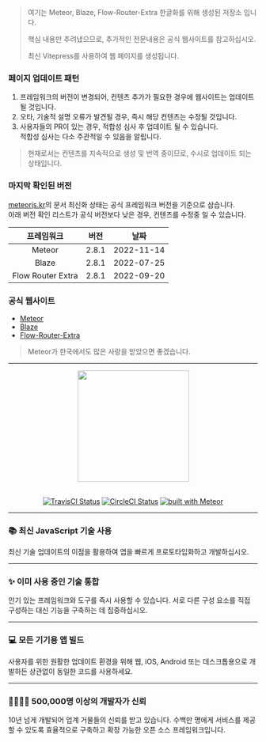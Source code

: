 > 여기는 Meteor, Blaze, Flow-Router-Extra 한글화를 위해 생성된 저장소 입니다.
>
> 핵심 내용만 추려냈으므로, 추가적인 전문내용은 공식 웹사이트를 참고하십시오.
>
> 최신 Vitepress를 사용하여 웹 페이지를 생성됩니다.

### 페이지 업데이트 패턴

1. 프레임워크의 버전이 변경되어,
   컨텐츠 추가가 필요한 경우에 웹사이트는 업데이트 될 것입니다.
2. 오타, 기술적 설명 오류가 발견될 경우, 즉시 해당 컨텐츠는 수정될 것입니다.
3. 사용자들의 PR이 있는 경우, 적합성 심사 후 업데이트 될 수 있습니다. <br>
   적합성 심사는 다소 주관적일 수 있음을 알립니다.

> 현재로서는 컨텐츠를 지속적으로 생성 및 번역 중이므로, 수시로 업데이트 되는 상태입니다.

### 마지막 확인된 버전

[meteorjs.kr](https://meteorjs.kr/)의 문서 최신화 상태는 공식 프레임워크 버전을 기준으로 삼습니다. <br>
아래 버전 확인 리스트가 공식 버전보다 낮은 경우, 컨텐츠를 수정중 일 수 있습니다.

|       프레임워크       |버전|     날짜     |
|:-----------------:|:------:|:----------:|
|      Meteor       |2.8.1| 2022-11-14 |
|       Blaze       |2.8.1| 2022-07-25 |
| Flow Router Extra |2.8.1| 2022-09-20 |

### 공식 웹사이트

- [Meteor](https://www.meteor.com/)
- [Blaze](https://www.blazejs.org/)
- [Flow-Router-Extra](https://github.com/veliovgroup/flow-router)

> Meteor가 한국에서도 많은 사랑을 받았으면 좋겠습니다.

<hr>

<div align="center">
  <a href="https://www.meteor.com" target="_blank">
    <img align="center" width="225" src="https://user-images.githubusercontent.com/841294/26841702-0902bbee-4af3-11e7-9805-0618da66a246.png">
  </a>
</div>

<br>

<div align="center">

[![TravisCI Status](https://travis-ci.org/meteor/meteor.svg?branch=devel)](https://travis-ci.org/meteor/meteor)
[![CircleCI Status](https://circleci.com/gh/meteor/meteor/tree/devel.svg?style=shield&circle-token=c2d3c041506bd493ef3795ffa4448684cfce97b8)](https://circleci.com/gh/meteor/meteor/tree/devel)
[![built with Meteor](https://img.shields.io/badge/Meteor-2.7.4-green?logo=meteor&logoColor=white)](https://meteor.com)

</div>

<hr>

### 📚 **최신 JavaScript 기술 사용**

최신 기술 업데이트의 이점을 활용하여 앱을 빠르게 프로토타입화하고 개발하십시오.

<hr>

### ✨ **이미 사용 중인 기술 통합**

인기 있는 프레임워크와 도구를 즉시 사용할 수 있습니다. 서로 다른 구성 요소를 직접 구성하는 대신 기능을 구축하는 데 집중하십시오.

<hr>

### 💻 **모든 기기용 앱 빌드**

사용자를 위한 원활한 업데이트 환경을 위해 웹, iOS, Android 또는 데스크톱용으로 개발하든 상관없이 동일한 코드를 사용하세요.

<hr>

### 👨‍👩‍👧‍👦 **500,000명 이상의 개발자가 신뢰**

10년 넘게 개발되어 업계 거물들의 신뢰를 받고 있습니다. 수백만 명에게 서비스를 제공할 수 있도록 효율적으로 구축하고 확장 가능한 오픈 소스 프레임워크입니다.
